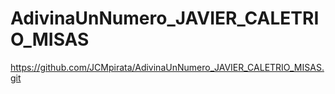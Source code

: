 # AdivinaUnNumero_JAVIER_CALETRIO_MISAS
https://github.com/JCMpirata/AdivinaUnNumero_JAVIER_CALETRIO_MISAS.git
